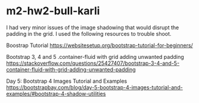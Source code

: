 # m2-hw2-bull-karli

I had very minor issues of the image shadowing that would disrupt the padding in the grid. I used the following resources to trouble shoot.

Boostrap Tutorial
https://websitesetup.org/bootstrap-tutorial-for-beginners/

Bootstrap 3, 4 and 5 .container-fluid with grid adding unwanted padding
https://stackoverflow.com/questions/25427407/bootstrap-3-4-and-5-container-fluid-with-grid-adding-unwanted-padding

Day 5: Bootstrap 4 Images Tutorial and Examples
https://bootstrapbay.com/blog/day-5-bootstrap-4-images-tutorial-and-examples/#bootstrap-4-shadow-utilities

